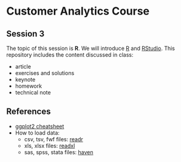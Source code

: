 # Customer Analytics Course

## Session 3

The topic of this session is **R**. We will introduce [R](https://www.r-project.org) and [RStudio](https://www.rstudio.com). This repository includes the content discussed in class:

  - article
  - exercises and solutions
  - keynote
  - homework
  - technical note

## References

  - [ggplot2 cheatsheet](https://github.com/rstudio/cheatsheets/raw/master/data-visualization-2.1.pdf)
  - How to load data:
    - csv, tsv, fwf files: [readr](https://readr.tidyverse.org)
    - xls, xlsx files: [readxl](https://readxl.tidyverse.org)
    - sas, spss, stata files: [haven](https://haven.tidyverse.org)
